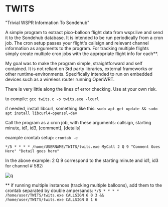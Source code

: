 # TWITS
"Trivial WSPR Information To Sondehub"

A simple program to extract pico-balloon flight data from wspr.live and send it to the Sondehub database. It is intended to be run periodically from a cron job. The cron setup passes your flight's callsign and relevant channel information as arguments to the program. For tracking multiple flights simply create multiple cron jobs with the appropriate flight info for each**.

My goal was to make the program simple, straightforward and self contained. It is not reliant on 3rd party libraries, external frameworks or other runtime-environments. Specifically intended to run on embedded devices such as a wireless router running OpenWRT.

There is very little along the lines of error checking. Use at your own risk.

to compile:    `gcc twits.c -o twits.exe -lcurl`

if needed, install libcurl, something like this:  `sudo apt-get update && sudo apt install libcurl4-openssl-dev`


Call the program as a cron job, with these arguments: callsign, starting minute, id1, id3, [comment], [details]

example crontab setup: `crontab -e`

`*/5 * * * * /home/USERNAME/TWITS/twits.exe MyCall 2 Q 9 "Comment Goes Here" "Detail goes here"`

In the above example: 2 Q 9 correspond to the starting minute and id1, id3 for channel # 582:

![q](https://github.com/user-attachments/assets/b7c6b9da-4d5e-4699-8208-35be26adce0c)


**
if running multiple instances (tracking multiple balloons), add them to the crontab separated by double ampersands: 
`*/5 * * * * /home/user/TWITS/twits.exe CALLSIGN 6 0 3 && /home/user/TWITS/twits.exe CALLSIGN 8 1 6 `





